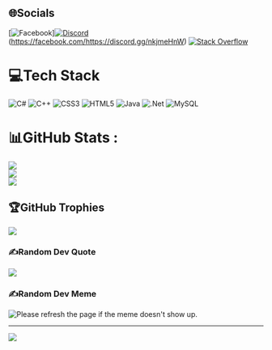 
## 🌐Socials
[![Facebook](https://img.shields.io/badge/Facebook-%231877F2.svg?logo=Facebook&logoColor=white)][![Discord](https://img.shields.io/badge/Discord-%237289DA.svg?logo=discord&logoColor=white)](htttps://discord.gg/https://discord.gg/nkjmeHnW) (https://facebook.com/https://discord.gg/nkjmeHnW) [![Stack Overflow](https://img.shields.io/badge/-Stackoverflow-FE7A16?logo=stack-overflow&logoColor=white)](https://stackoverflow.com/users/22222509) 

# 💻Tech Stack
![C#](https://img.shields.io/badge/c%23-%23239120.svg?style=plastic&logo=c-sharp&logoColor=white) ![C++](https://img.shields.io/badge/c++-%2300599C.svg?style=plastic&logo=c%2B%2B&logoColor=white) ![CSS3](https://img.shields.io/badge/css3-%231572B6.svg?style=plastic&logo=css3&logoColor=white) ![HTML5](https://img.shields.io/badge/html5-%23E34F26.svg?style=plastic&logo=html5&logoColor=white) ![Java](https://img.shields.io/badge/java-%23ED8B00.svg?style=plastic&logo=java&logoColor=white) ![.Net](https://img.shields.io/badge/.NET-5C2D91?style=plastic&logo=.net&logoColor=white) ![MySQL](https://img.shields.io/badge/mysql-%2300f.svg?style=plastic&logo=mysql&logoColor=white)
# 📊GitHub Stats :
![](https://github-readme-stats.vercel.app/api?username=ThaiHung223&theme=vision-friendly-dark&hide_border=false&include_all_commits=false&count_private=false)<br/>
![](https://github-readme-streak-stats.herokuapp.com/?user=ThaiHung223&theme=vision-friendly-dark&hide_border=false)<br/>
![](https://github-readme-stats.vercel.app/api/top-langs/?username=ThaiHung223&theme=vision-friendly-dark&hide_border=false&include_all_commits=false&count_private=false&layout=compact)

## 🏆GitHub Trophies
![](https://github-trophies.vercel.app/?username=ThaiHung223&theme=radical&no-frame=false&no-bg=false&margin-w=4)

### ✍️Random Dev Quote
![](https://quotes-github-readme.vercel.app/api?type=horizontal&theme=radical)

### ✍️Random Dev Meme
<img src='URL' title="Meme" alt="Please refresh the page if the meme doesn't show up.">

---
[![](https://visitcount.itsvg.in/api?id=ThaiHung223&icon=0&color=0)](https://visitcount.itsvg.in)
